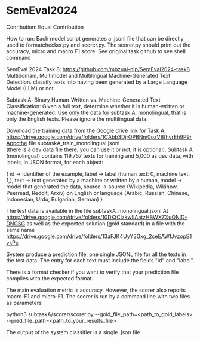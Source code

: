 # SemEval2024

Conribution: Equal Contribution

How to run: Each model script generates a .jsonl file that can be directly used to formatchecker.py and scorer.py. 
            The scorer.py should print out the accuracy, micro and macro F1 score. See original task github to see shell 
            command

SemEval 2024 Task 8: https://github.com/mbzuai-nlp/SemEval2024-task8 Multidomain, Multimodel and Multilingual Machine-Generated Text Detection. classify texts into having been generated by a Large Language Model (LLM) or not.

Subtask A: Binary Human-Written vs. Machine-Generated Text Classification: Given a full text, determine whether it is human-written or machine-generated. Use only the data for subtask A: monolingual, that is only the English texts. Please ignore the multilingual data.

Download the training data from the Google drive link for Task A, https://drive.google.com/drive/folders/1CAbb3DjrOPBNm0ozVBfhvrEh9P9rAppcthe file subtaskA_train_monolingual.jsonl  
(there is a dev data file there, you can use it or not, it is optional). 
Subtask A (monolingual) contains 119,757 texts for training and 5,000 as dev data, with labels, in JSON format, for each object:

{
  id -> identifier of the example,
  label -> label (human text: 0, machine text: 1,),
  text -> text generated by a machine or written by a human,
  model -> model that generated the data,
  source -> source (Wikipedia, Wikihow, Peerread, Reddit, Arxiv)  on English or language (Arabic, Russian, Chinese, Indonesian, Urdu, Bulgarian, German)
}

 
The test data is available in the file subtaskA_monolingual.jsonl At https://drive.google.com/drive/folders/10DKtClzkwIIAatzHBWXZXuQNID-DNGSG as well as the expected solution (gold standard) in a file with the same name
https://drive.google.com/drive/folders/13aFJK4UyY3Gxg_2ceEAWfJvzopB1vkPc

System produce a prediction file, one single JSONL file for all the texts in the test data. The entry for each text must include the fields "id" and "label".

There is a format checker if you want to verify that your prediction file complies with the expected format. 
 
The main evaluation metric is accuracy. However, the scorer also reports macro-F1 and micro-F1. The scorer is run by a command line with two files as parameters 

python3 subtaskA/scorer/scorer.py --gold_file_path=<path_to_gold_labels> --pred_file_path=<path_to_your_results_file>

The output of the system classifier is a single .json file
